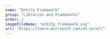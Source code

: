 ```yaml
---
name: "Entity Framework"
group: "Libraries and Frameworks"
order: 1
imageFileName: "entity_framework.svg"
url: "https://learn.microsoft.com/en-us/ef/"
---
```

